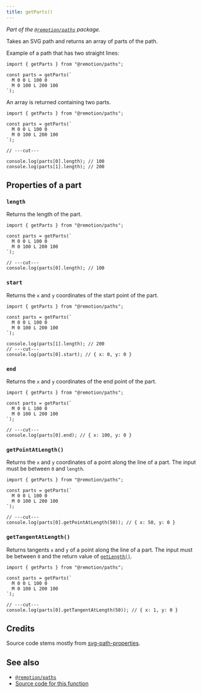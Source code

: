 ```yaml
---
title: getParts()
---
```


_Part of the [`@remotion/paths`](/docs/paths) package._

Takes an SVG path and returns an array of parts of the path.

Example of a path that has two straight lines:

```tsx twoslash
import { getParts } from "@remotion/paths";

const parts = getParts(`
  M 0 0 L 100 0
  M 0 100 L 200 100
`);
```

An array is returned containing two parts.

```tsx twoslash
import { getParts } from "@remotion/paths";

const parts = getParts(`
  M 0 0 L 100 0
  M 0 100 L 200 100
`);

// ---cut---

console.log(parts[0].length); // 100
console.log(parts[1].length); // 200
```

## Properties of a part

### `length`

Returns the length of the part.

```tsx twoslash
import { getParts } from "@remotion/paths";

const parts = getParts(`
  M 0 0 L 100 0
  M 0 100 L 200 100
`);

// ---cut---
console.log(parts[0].length); // 100
```

### `start`

Returns the `x` and `y` coordinates of the start point of the part.

```tsx twoslash
import { getParts } from "@remotion/paths";

const parts = getParts(`
  M 0 0 L 100 0
  M 0 100 L 200 100
`);

console.log(parts[1].length); // 200
// ---cut---
console.log(parts[0].start); // { x: 0, y: 0 }
```

### `end`

Returns the `x` and `y` coordinates of the end point of the part.

```tsx twoslash
import { getParts } from "@remotion/paths";

const parts = getParts(`
  M 0 0 L 100 0
  M 0 100 L 200 100
`);

// ---cut---
console.log(parts[0].end); // { x: 100, y: 0 }
```

### `getPointAtLength()`

Returns the `x` and `y` coordinates of a point along the line of a part. The input must be between `0` and `length`.

```tsx twoslash
import { getParts } from "@remotion/paths";

const parts = getParts(`
  M 0 0 L 100 0
  M 0 100 L 200 100
`);

// ---cut---
console.log(parts[0].getPointAtLength(50)); // { x: 50, y: 0 }
```

### `getTangentAtLength()`

Returns tangents `x` and `y` of a point along the line of a part. The input must be between `0` and the return value of [`getLength()`](/docs/paths/get-length).

```tsx twoslash
import { getParts } from "@remotion/paths";

const parts = getParts(`
  M 0 0 L 100 0
  M 0 100 L 200 100
`);

// ---cut---
console.log(parts[0].getTangentAtLength(50)); // { x: 1, y: 0 }
```

## Credits

Source code stems mostly from [svg-path-properties](https://www.npmjs.com/package/svg-path-properties).

## See also

- [`@remotion/paths`](/docs/paths)
- [Source code for this function](https://github.com/remotion-dev/remotion/blob/main/packages/paths/src/get-parts.ts)
